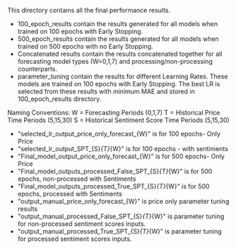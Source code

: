 This directory contains all the final performance results.
- 100_epoch_results contain the results generated for all models when trained on 100 epochs with Early Stopping.
- 500_epoch_results contain the results generated for all models when trained on 500 epochs with no Early Stopping.
- Concatenated results contain the results concatenated together for all forecasting model types (W=0,1,7) and processing/non-processing counterparts.
- parameter_tuning contain the results for different Learning Rates. These models are trained on 100 epochs with Early Stopping. The best LR is selected from these results with minimum MAE and stored in 100_epoch_results directory.

Naming Conventions:
W = Forecasting Periods (0,1,7)
T = Historical Price Time Periods (5,15,30)
S = Historical Sentiment Score Time Periods (5,15,30)
- "selected_lr_output_price_only_forecast_{W}" is for 100 epochs- Only Price
- "selected_lr_output_SPT_{S}_{T}_{W}" is for 100 epochs - with sentiments
- "Final_model_output_price_only_forecast_{W}" is for 500 epochs- Only Price
- "Final_model_outputs_processed_False_SPT_{S}_{T}_{W}" is for 500 epochs, non-processed with Sentiments
- "Final_model_outputs_processed_True_SPT_{S}_{T}_{W}" is for 500 epochs, processed with Sentiments
- "output_manual_price_only_forecast_{W}" is price only parameter tuning results
- "output_manual_processed_False_SPT_{S}_{T}_{W}" is parameter tuning for non-processed sentiment scores inputs.
- "output_manual_processed_True_SPT_{S}_{T}_{W}" is parameter tuning for processed sentiment scores inputs.